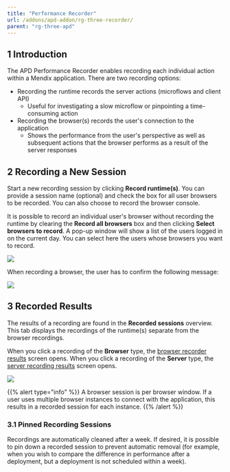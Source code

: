 ```yaml
---
title: "Performance Recorder"
url: /addons/apd-addon/rg-three-recorder/
parent: "rg-three-apd"
---
```


## 1 Introduction

The APD Performance Recorder enables recording each individual action within a Mendix application. There are two recording options:

* Recording the runtime records the server actions (microflows and client API)
	* Useful for investigating a slow microflow or pinpointing a time-consuming action
* Recording the browser(s) records the user's connection to the application
	* Shows the performance from the user's perspective as well as subsequent actions that the browser performs as a result of the server responses

## 2 Recording a New Session

Start a new recording session by clicking **Record runtime(s)**. You can provide a session name (optional) and check the box for all user browsers to be recorded. You can also choose to record the browser console.

It is possible to record an individual user's browser without recording the runtime by clearing the **Record all browsers** box and then clicking **Select browsers to record**. A pop-up window will show a list of the users logged in on the current day. You can select here the users whose browsers you want to record.

![](/attachments/addons/apd-addon//rg-apd/rg-three-apd/rg-three-recorder/select-browsers.png)

When recording a browser, the user has to confirm the following message:

![](/attachments/addons/apd-addon//rg-apd/rg-three-apd/rg-three-recorder/Browser_agent_recording_notice.png)

## 3 Recorded Results

The results of a recording are found in the **Recorded sessions** overview. This tab displays the recordings of the runtime(s) separate from the browser recordings. 

When you click a recording of the **Browser** type, the [browser recorder results](/addons/apd-addon/rg-three-browser-recorder-results/) screen opens. When you click a recording of the **Server** type, the [server recording results](/addons/apd-addon/rg-three-runtime-recorder-results/) screen opens.

![](/attachments/addons/apd-addon//rg-apd/rg-three-apd/rg-three-recorder/recorder.png)

{{% alert type="info" %}}
A browser session is per browser window. If a user uses multiple browser instances to connect with the application, this results in a recorded session for each instance.
{{% /alert %}}

### 3.1 Pinned Recording Sessions

Recordings are automatically cleaned after a week. If desired, it is possible to pin down a recorded session to prevent automatic removal (for example, when you wish to compare the difference in performance after a deployment, but a deployment is not scheduled within a week). 
